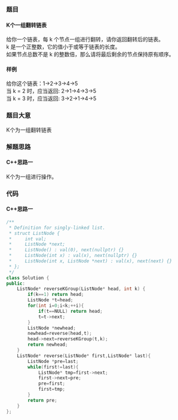 ### 题目
#### K个一组翻转链表
给你一个链表，每 k 个节点一组进行翻转，请你返回翻转后的链表。  
k 是一个正整数，它的值小于或等于链表的长度。  
如果节点总数不是 k 的整数倍，那么请将最后剩余的节点保持原有顺序。
#### 样例
给你这个链表：1->2->3->4->5  
当 k = 2 时，应当返回: 2->1->4->3->5  
当 k = 3 时，应当返回: 3->2->1->4->5
### 题目大意
K个为一组翻转链表
### 解题思路
#### C++思路一
K个为一组进行操作。
### 代码
#### C++思路一
```C++
/**
 * Definition for singly-linked list.
 * struct ListNode {
 *     int val;
 *     ListNode *next;
 *     ListNode() : val(0), next(nullptr) {}
 *     ListNode(int x) : val(x), next(nullptr) {}
 *     ListNode(int x, ListNode *next) : val(x), next(next) {}
 * };
 */
class Solution {
public:
    ListNode* reverseKGroup(ListNode* head, int k) {
        if(k==1) return head;
        ListNode *t=head;
        for(int i=0;i<k;++i){
            if(t==NULL) return head;
            t=t->next;
        }
        ListNode *newhead;
        newhead=reverse(head,t);
        head->next=reverseKGroup(t,k);
        return newhead;
    }
    ListNode* reverse(ListNode* first,ListNode* last){
        ListNode *pre=last;
        while(first!=last){
            ListNode* tmp=first->next;
            first->next=pre;
            pre=first;
            first=tmp;
        }
        return pre;
    }
};
```